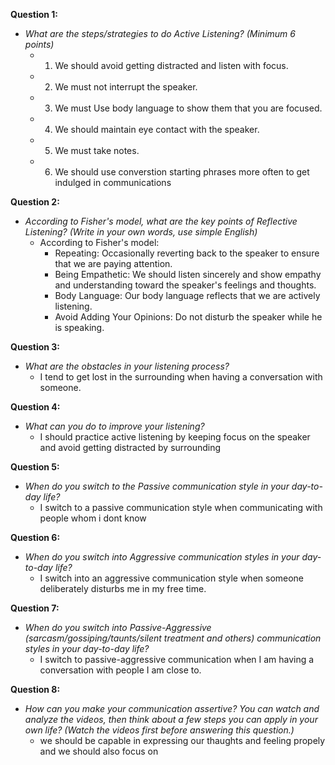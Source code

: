 **Question 1:**
- *What are the steps/strategies to do Active Listening? (Minimum 6 points)*
    - 1) We should avoid getting distracted and listen with focus.
    - 2) We must not interrupt the speaker.
    - 3) We must Use body language to show them that you are focused.
    - 4) We should maintain eye contact with the speaker.
    - 5) We must take notes.
    - 6) We should use converstion starting phrases more often to get indulged in communications

**Question 2:**
- *According to Fisher's model, what are the key points of Reflective Listening? (Write in your own words, use simple English)*
    - According to Fisher's model:
        -  Repeating: Occasionally reverting back to the speaker to ensure that we are paying attention.
        -  Being Empathetic: We should listen sincerely and show empathy and understanding toward the speaker's feelings and thoughts.
        -  Body Language: Our body language reflects that we are actively listening.
        -  Avoid Adding Your Opinions: Do not disturb the speaker while he is speaking.

**Question 3:**
- *What are the obstacles in your listening process?*
    - I tend to get lost in the surrounding when having a conversation with someone.

**Question 4:**
- *What can you do to improve your listening?*
    - I should practice active listening by keeping focus on the speaker and avoid getting distracted by surrounding

**Question 5:**
- *When do you switch to the Passive communication style in your day-to-day life?*
    - I switch to a passive communication style when communicating with people whom i dont know

**Question 6:**
- *When do you switch into Aggressive communication styles in your day-to-day life?*
    - I switch into an aggressive communication style when someone deliberately disturbs me in my free time.
    
**Question 7:**
- *When do you switch into Passive-Aggressive (sarcasm/gossiping/taunts/silent treatment and others) communication styles in your day-to-day life?*
    - I switch to passive-aggressive communication when I am having a conversation with people I am close to.

**Question 8:**
- *How can you make your communication assertive? You can watch and analyze the videos, then think about a few steps you can apply in your own life? (Watch the videos first before answering this question.)*
    - we should be capable in expressing our thaughts and feeling propely and we should also focus on 

